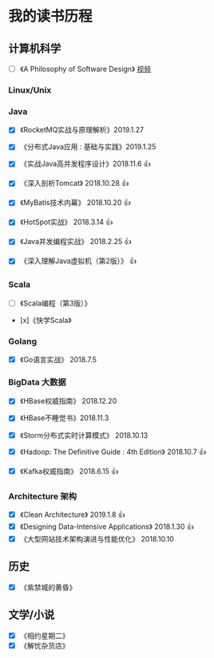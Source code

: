 # 我的读书历程


## 计算机科学


- [ ] 《A Philosophy of Software Design》 [视频](https://www.youtube.com/watch?v=bmSAYlu0NcY)


### Linux/Unix

### Java


- [x] 《RocketMQ实战与原理解析》2019.1.27
- [x] 《分布式Java应用 : 基础与实践》2019.1.25
- [x] 《实战Java高并发程序设计》2018.11.6 :+1:
- [x] 《深入剖析Tomcat》 2018.10.28 :+1:
- [x] 《MyBatis技术内幕》 2018.10.20 :+1:
- [x] 《HotSpot实战》 2018.3.14 :+1:
- [x] 《Java并发编程实战》  2018.2.25  :+1:
- [x] 《深入理解Java虚拟机（第2版）》  :+1:


### Scala

- [ ] 《Scala编程（第3版）》
- [x]《快学Scala》


### Golang

- [x] 《Go语言实战》 2018.7.5

### BigData 大数据

- [x] 《HBase权威指南》 2018.12.20
- [x] 《HBase不睡觉书》2018.11.3
- [x] 《Storm分布式实时计算模式》 2018.10.13
- [x] 《Hadoop: The Definitive Guide : 4th Edition》 2018.10.7  :+1:
- [x] 《Kafka权威指南》 2018.6.15 :+1:



### Architecture 架构
- [x] 《Clean Architecture》 2019.1.8 :+1:
- [x] 《Designing Data-Intensive Applications》 2018.1.30 :+1:
- [x] 《大型网站技术架构演进与性能优化》 2018.10.10

## 历史

- [x] 《紫禁城的黄昏》 




## 文学/小说

- [x] 《相约星期二》
- [x] 《解忧杂货店》